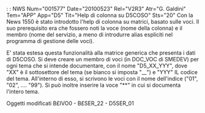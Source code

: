  :  : NWS Num="001577" Date="20100523" Rel="V2R3" Atr="G. Galdini" Tem="APP" App="D5" Tit="Help di colonna su D5COSO" Sts="20"
Con la News 1550 è stato introdotto l'help di colonna su matrici, basato sulle voci.
Il suo prerequisito era che fossero noti la voce (nome della colonna) e il membro (nome del servizio, a meno di introdurre alias espliciti nel programma di gestione delle voci).

E' stata estesa questa funzionalità alla matrice generica che presenta i dati di D5COSO.
Si deve creare un membro di voci (in DOC_VOC di SMEDEV) per ogni tema che si intende documentare, con il nome "D5_XX_YYY", dove "XX" è il sottosettore del tema (se bianco si imposta "__") e "YYY" IL codice del tema.
All'interno di esso, si scrivono le voci con il nome dell'indice ("01", "02", .... "99").
Si può inoltre inserire la voce "\*\*" in cui si documenta l'intero tema.

Oggetti modificati
B£IVO0 - B£SER_22 - D5SER_01
